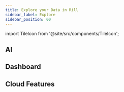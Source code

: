 ```yaml
---
title: Explore your Data in Rill 
sidebar_label: Explore
sidebar_position: 00
---
```


import TileIcon from '@site/src/components/TileIcon';

## AI
<div className="tile-icon-grid">
    <TileIcon
    header="Prompt with Natural Langauge (MCP) via Claude"
    content="Transform and prepare your data with Rill's powerful ETL capabilities."
    link="/build/models"
    />
    <TileIcon
    header="AI Chat Dialogue in Rill Cloud"
    content="Transform and prepare your data with Rill's powerful ETL capabilities."
    link="/build/models"
    />
</div>

## Dashboard
<div className="tile-icon-grid">
    <TileIcon
    header="Slice-and-Dice Explore Dashboards"
    content="Connect to your data sources and start ingesting data into Rill for analysis."
    link="/reference/connectors"
    />
    <TileIcon
    header="Traditional Canvas Dashboards"
    content="Build a metrics layer to define key business metrics and KPIs."
    link="/build/metrics-view"
    />
    </div>

## Cloud Features
<div className="tile-icon-grid">
    <TileIcon
    header="Share with External Users"
    content="Use Rill's interactive data exploration tools to discover insights."
    link="/explore/dashboard-101"
    />
    <TileIcon
    header="Exports and Scheduled Reports"
    content="Embed Rill dashboards into your applications and workflows."
    link="/integrate/embedding"
    />
    <TileIcon
    header="Bookmarks"
    content="Embed Rill dashboards into your applications and workflows."
    link="/integrate/embedding"
    />
    <TileIcon
    header="Alerts"
    content="It's a trap."
    link="/notes"
    />
</div>

